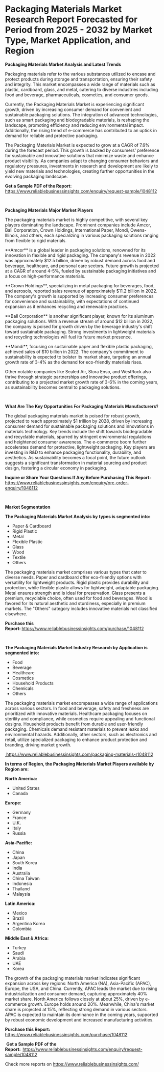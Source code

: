 <p><h1>Packaging Materials Market Research Report Forecasted for Period from 2025 -  2032 by Market Type, Market Application, and Region</h1></p><p><strong>Packaging Materials Market Analysis and Latest Trends</strong></p>
<p><p>Packaging materials refer to the various substances utilized to encase and protect products during storage and transportation, ensuring their safety and integrity. This market encompasses a wide range of materials such as plastic, cardboard, glass, and metal, catering to diverse industries including food and beverage, pharmaceuticals, cosmetics, and consumer goods.</p><p>Currently, the Packaging Materials Market is experiencing significant growth, driven by increasing consumer demand for convenient and sustainable packaging solutions. The integration of advanced technologies, such as smart packaging and biodegradable materials, is reshaping the landscape, promoting efficiency and reducing environmental impact. Additionally, the rising trend of e-commerce has contributed to an uptick in demand for reliable and protective packaging.</p><p>The Packaging Materials Market is expected to grow at a CAGR of 7.6% during the forecast period. This growth is backed by consumers' preference for sustainable and innovative solutions that minimize waste and enhance product visibility. As companies adapt to changing consumer behaviors and regulatory pressures, investments in research and development are likely to yield new materials and technologies, creating further opportunities in the evolving packaging landscape.</p></p>
<p><strong>Get a Sample PDF of the Report:&nbsp;</strong> <a href="https://www.reliablebusinessinsights.com/enquiry/request-sample/1048112?utm_campaign=2204&utm_medium=2&utm_source=Github&utm_content=ia&utm_term=30012025&utm_id=packaging-materials">https://www.reliablebusinessinsights.com/enquiry/request-sample/1048112</a></p>
<p>&nbsp;</p>
<p><strong>Packaging Materials Major Market Players</strong></p>
<p><p>The packaging materials market is highly competitive, with several key players dominating the landscape. Prominent companies include Amcor, Ball Corporation, Crown Holdings, International Paper, Mondi, Owens-Illinois, and others, each specializing in various packaging solutions ranging from flexible to rigid materials.</p><p>**Amcor** is a global leader in packaging solutions, renowned for its innovation in flexible and rigid packaging. The company's revenue in 2022 was approximately $12.5 billion, driven by robust demand across food and beverage, healthcare, and personal care sectors. Future growth is projected at a CAGR of around 4-5%, fueled by sustainable packaging initiatives and a focus on high-performance materials.</p><p>**Crown Holdings**, specializing in metal packaging for beverages, food, and aerosols, reported sales revenue of approximately $11.2 billion in 2022. The company's growth is supported by increasing consumer preferences for convenience and sustainability, with expectations of continued expansion as it enhances recycling and renewable practices.</p><p>**Ball Corporation** is another significant player, known for its aluminum packaging solutions. With a revenue stream of around $12 billion in 2022, the company is poised for growth driven by the beverage industry's shift toward sustainable packaging. Strong investments in lightweight materials and recycling technologies will fuel its future market presence.</p><p>**Mondi**, focusing on sustainable paper and flexible plastic packaging, achieved sales of $10 billion in 2022. The company's commitment to sustainability is expected to bolster its market share, targeting an annual growth rate of 3-4% as the demand for eco-friendly materials rises.</p><p>Other notable companies like Sealed Air, Stora Enso, and WestRock also thrive through strategic partnerships and innovative product offerings, contributing to a projected market growth rate of 3-6% in the coming years, as sustainability becomes central to packaging solutions.</p></p>
<p>&nbsp;</p>
<p><strong>What Are The Key Opportunities For Packaging Materials Manufacturers?</strong></p>
<p><p>The global packaging materials market is poised for robust growth, projected to reach approximately $1 trillion by 2028, driven by increasing consumer demand for sustainable packaging solutions and innovations in materials technology. Key trends include the shift towards biodegradable and recyclable materials, spurred by stringent environmental regulations and heightened consumer awareness. The e-commerce boom further accelerates demand for protective, lightweight packaging. Key players are investing in R&D to enhance packaging functionality, durability, and aesthetics. As sustainability becomes a focal point, the future outlook suggests a significant transformation in material sourcing and product design, fostering a circular economy in packaging.</p></p>
<p><strong>Inquire or Share Your Questions If Any Before Purchasing This Report:</strong> <a href="https://www.reliablebusinessinsights.com/enquiry/pre-order-enquiry/1048112?utm_campaign=2204&utm_medium=2&utm_source=Github&utm_content=ia&utm_term=30012025&utm_id=packaging-materials">https://www.reliablebusinessinsights.com/enquiry/pre-order-enquiry/1048112</a></p>
<p>&nbsp;</p>
<p><strong>Market Segmentation</strong></p>
<p><strong>The Packaging Materials Market Analysis by types is segmented into:</strong></p>
<p><ul><li>Paper & Cardboard</li><li>Rigid Plastic</li><li>Metal</li><li>Flexible Plastic</li><li>Glass</li><li>Wood</li><li>Textile</li><li>Others</li></ul></p>
<p><p>The packaging materials market comprises various types that cater to diverse needs. Paper and cardboard offer eco-friendly options with versatility for lightweight products. Rigid plastic provides durability and protection, while flexible plastic allows for lightweight, adaptable packaging. Metal ensures strength and is ideal for preservation. Glass presents a premium, recyclable choice, often used for food and beverages. Wood is favored for its natural aesthetic and sturdiness, especially in premium markets. The "Others" category includes innovative materials not classified elsewhere.</p></p>
<p><strong>Purchase this Report:&nbsp;</strong><a href="https://www.reliablebusinessinsights.com/purchase/1048112?utm_campaign=2204&utm_medium=2&utm_source=Github&utm_content=ia&utm_term=30012025&utm_id=packaging-materials">https://www.reliablebusinessinsights.com/purchase/1048112</a></p>
<p>&nbsp;</p>
<p><strong>The Packaging Materials Market Industry Research by Application is segmented into:</strong></p>
<p><ul><li>Food</li><li>Beverage</li><li>Healthcare</li><li>Cosmetics</li><li>Household Products</li><li>Chemicals</li><li>Others</li></ul></p>
<p><p>The packaging materials market encompasses a wide range of applications across various sectors. In food and beverage, safety and freshness are prioritized with innovative materials. Healthcare packaging focuses on sterility and compliance, while cosmetics require appealing and functional designs. Household products benefit from durable and user-friendly packaging. Chemicals demand resistant materials to prevent leaks and environmental hazards. Additionally, other sectors, such as electronics and retail, utilize specialized packaging to enhance product protection and branding, driving market growth.</p></p>
<p><a href="https://www.reliablebusinessinsights.com/packaging-materials-r1048112?utm_campaign=2204&utm_medium=2&utm_source=Github&utm_content=ia&utm_term=30012025&utm_id=packaging-materials">&nbsp;https://www.reliablebusinessinsights.com/packaging-materials-r1048112</a></p>
<p><strong>In terms of Region, the Packaging Materials Market Players available by Region are:</strong></p>
<p>
    <p> <strong> North America: </strong>
        <ul>
            <li>United States</li>
            <li>Canada</li>
        </ul>
        </p> 
    <p> <strong> Europe: </strong>
        <ul>
            <li>Germany</li>
            <li>France</li>
            <li>U.K.</li>
            <li>Italy</li>
            <li>Russia</li>
        </ul>
        </p> 
    <p> <strong> Asia-Pacific: </strong>
        <ul>
            <li>China</li>
            <li>Japan</li>
            <li>South Korea</li>
            <li>India</li>
            <li>Australia</li>
            <li>China Taiwan</li>
            <li>Indonesia</li>
            <li>Thailand</li>
            <li>Malaysia</li>
        </ul>
        </p> 
    <p> <strong> Latin America: </strong>
        <ul>
            <li>Mexico</li>
            <li>Brazil</li>
            <li>Argentina Korea</li>
            <li>Colombia</li>
        </ul>
        </p> 
    <p> <strong> Middle East & Africa: </strong>
        <ul>
            <li>Turkey</li>
            <li>Saudi</li>
            <li>Arabia</li>
            <li>UAE</li>
            <li>Korea</li>
        </ul>
    </p>
    </p>
<p><p>The growth of the packaging materials market indicates significant expansion across key regions: North America (NA), Asia-Pacific (APAC), Europe, the USA, and China. Currently, APAC leads the market due to rising industrialization and consumer demand, capturing approximately 40% market share. North America follows closely at about 25%, driven by e-commerce growth. Europe holds around 20%. Meanwhile, China's market share is projected at 15%, reflecting strong demand in various sectors. APAC is expected to maintain its dominance in the coming years, supported by robust economic development and increased manufacturing activities.</p></p>
<p><strong>Purchase this Report: </strong><a href="https://www.reliablebusinessinsights.com/purchase/1048112?utm_campaign=2204&utm_medium=2&utm_source=Github&utm_content=ia&utm_term=30012025&utm_id=packaging-materials">https://www.reliablebusinessinsights.com/purchase/1048112</a></p>
<p>&nbsp;<strong>Get a Sample PDF of the Report:&nbsp;&nbsp;</strong><a href="https://www.reliablebusinessinsights.com/enquiry/request-sample/1048112?utm_campaign=2204&utm_medium=2&utm_source=Github&utm_content=ia&utm_term=30012025&utm_id=packaging-materials">https://www.reliablebusinessinsights.com/enquiry/request-sample/1048112</a></p>
<p><strong></strong></p>
<p>Check more reports on <a href="https://www.reliablebusinessinsights.com/?utm_campaign=2204&utm_medium=2&utm_source=Github&utm_content=ia&utm_term=30012025&utm_id=packaging-materials">https://www.reliablebusinessinsights.com/</a></p>